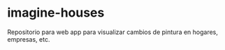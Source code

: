 # imagine-houses
Repositorio para web app para visualizar cambios de pintura en hogares, empresas, etc.
